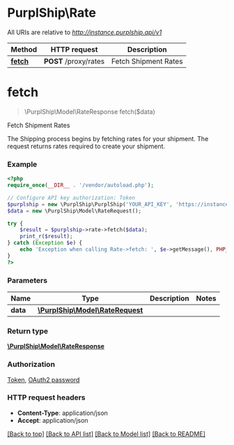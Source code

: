 # PurplShip\Rate

All URIs are relative to *http://instance.purplship.api/v1*

Method | HTTP request | Description
------------- | ------------- | -------------
[**fetch**](Rate.md#fetch) | **POST** /proxy/rates | Fetch Shipment Rates


# **fetch**
> \PurplShip\Model\RateResponse fetch($data)

Fetch Shipment Rates

The Shipping process begins by fetching rates for your shipment. The request returns rates required to create your shipment.

### Example
```php
<?php
require_once(__DIR__ . '/vendor/autoload.php');

// Configure API key authorization: Token
$purplship = new \PurplShip\PurplShip('YOUR_API_KEY', 'https://instance.purplship.api/v1');
$data = new \PurplShip\Model\RateRequest();

try {
    $result = $purplship->rate->fetch($data);
    print_r($result);
} catch (Exception $e) {
    echo 'Exception when calling Rate->fetch: ', $e->getMessage(), PHP_EOL;
}
?>
```

### Parameters

Name | Type | Description  | Notes
------------- | ------------- | ------------- | -------------
 **data** | [**\PurplShip\Model\RateRequest**](../Model/RateRequest.md)|  |

### Return type

[**\PurplShip\Model\RateResponse**](../Model/RateResponse.md)

### Authorization

[Token](../../README.md#Token), [OAuth2 password](../../README.md#oauth2-password)

### HTTP request headers

 - **Content-Type**: application/json
 - **Accept**: application/json

[[Back to top]](#) [[Back to API list]](../../README.md#documentation-for-api-endpoints) [[Back to Model list]](../../README.md#documentation-for-models) [[Back to README]](../../README.md)

